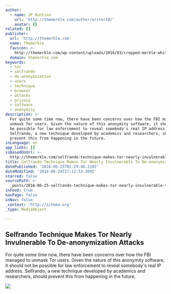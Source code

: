 ```yaml
---
author:
  - name: JP Buntinx
    url: 'http://themerkle.com/author/writer10/'
    avatar: {}
related: []
publisher:
  url: 'http://themerkle.com'
  name: Themerkle
  favicon: >-
    http://themerkle.com/wp-content/uploads/2016/03/cropped-merkle-white-1-192x192.png
  domain: themerkle.com
keywords:
  - tor
  - selfrando
  - de-anonymization
  - users
  - technique
  - browser
  - attacks
  - privacy
  - software
  - anonymity
description: >-
  For quite some time now, there have been concerns over how the FBI managed to
  unmask Tor users. Given the nature of this anonymity software, it should not
  be possible for law enforcement to reveal somebody's real IP address.
  Selfrando, a new technique developed by academics and researchers, should
  prevent this from happening in the future.
inLanguage: en
app_links: []
isBasedOnUrl: >-
  http://themerkle.com/selfrando-technique-makes-tor-nearly-invulnerable-to-de-anonymization-attacks/
title: Selfrando Technique Makes Tor Nearly Invulnerable To De-anonymization Attacks
datePublished: '2016-06-25T02:29:48.219Z'
dateModified: '2016-06-24T17:12:53.369Z'
starred: false
sourcePath: >-
  _posts/2016-06-25-selfrando-technique-makes-tor-nearly-invulnerable-to-de-anon.md
inFeed: true
hasPage: false
inNav: false
_context: 'http://schema.org'
_type: MediaObject

---
```

<article style=""><h1>Selfrando Technique Makes Tor Nearly Invulnerable To De-anonymization Attacks</h1><p>For quite some time now, there have been concerns over how the FBI managed to unmask Tor users. Given the nature of this anonymity software, it should not be possible for law enforcement to reveal somebody's real IP address. Selfrando, a new technique developed by academics and researchers, should prevent this from happening in the future.</p><img src="http://themerkle.com/wp-content/uploads/2016/06/shutterstock_344810192.jpg" /></article>